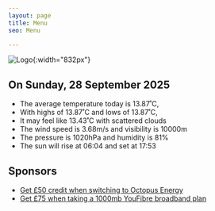 ```yaml
---
layout: page
title: Menu
seo: Menu

---
```


![Logo](/images/logo.jpg){:width="832px"}

<!-- weather_marker starts -->
## On Sunday, 28 September 2025

- The average temperature today is 13.87˚C,
- With highs of 13.87˚C and lows of 13.87˚C,
- It may feel like 13.43˚C with scattered clouds
- The wind speed is 3.68m/s and visibility is 10000m
- The pressure is 1020hPa and humidity is 81%
- The sun will rise at 06:04 and set at 17:53

<!-- weather_marker ends -->

## Sponsors

- [Get £50 credit when switching to Octopus Energy](https://bit.ly/3oD1nnS)
- [Get £75 when taking a 1000mb YouFibre broadband plan](https://aklam.io/91zWhU?)
